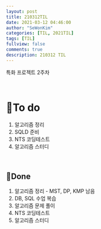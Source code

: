 ```yaml
---
layout: post
title: 210312TIL 
date: 2021-03-12 04:46:00
author: "SeWonKim"
categories: [TIL, 2021TIL]
tags: [TIL]
fullview: false
comments: true
description: 210312 TIL
---
```


특화 프로젝트 2주차 

&nbsp;
&nbsp;

# 🌱To do

1. 알고리즘 정리
2. SQLD 준비
3. NTS 코딩테스트
4. 알고리즘 스터디
   
&nbsp;
&nbsp;

## 🌳Done

1. 알고리즘 정리 - MST, DP, KMP 남음
2. DB, SQL 수업 복습
3. 알고리즘 문제 풀이
4. NTS 코딩테스트
5. 알고리즘 스터디

&nbsp;
&nbsp;
